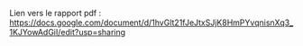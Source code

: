 Lien vers le rapport pdf : https://docs.google.com/document/d/1hvGlt21fJeJtxSJjK8HmPYvqnisnXq3_1KJYowAdGiI/edit?usp=sharing
